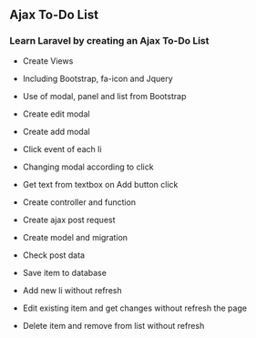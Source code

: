 ## Ajax To-Do List

### Learn Laravel by creating an Ajax To-Do List

* Create Views
* Including Bootstrap, fa-icon and Jquery
* Use of modal, panel and list from Bootstrap

* Create edit modal
* Create add modal
* Click event of each li
* Changing modal according to click
* Get text from textbox on Add button click 

* Create controller and function
* Create ajax post request
* Create model and migration
* Check post data

* Save item to database
* Add new li without refresh
* Edit existing item and get changes without refresh the page

* Delete item and remove from list without refresh
